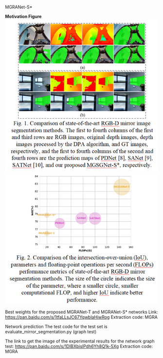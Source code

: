 
MGRANet-S*

**Motivation Figure**
![](https://github.com/Tortoisewhp/MGRANet/blob/main/images/1.png)
![](https://github.com/Tortoisewhp/MGRANet/blob/main/images/2.png)

Best weights for the proposed MGRANet-T and MGRANet-S* networks Link: https://pan.baidu.com/s/1tfaLLsJC67YqwblaHiwRog Extraction code: MGRA

Network prediction The test code for the test set  is evaluate_mirror_segmentation.py (graph test)

The link to get the image of the experimental results for the network graph test: https://pan.baidu.com/s/1DIBXbislPdh6Yh8Q1k-5Xg 
Extraction code: MGRA
